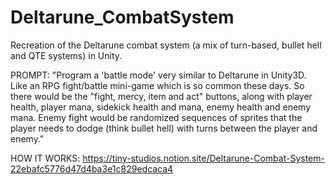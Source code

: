 # Deltarune_CombatSystem
Recreation of the Deltarune combat system (a mix of turn-based, bullet hell and QTE systems) in Unity.

PROMPT: 
"Program a 'battle mode' very similar to Deltarune in Unity3D. Like an RPG fight/battle mini-game which is so common these days. So there would be the "fight, mercy, item and act" buttons, along with player health, player mana, sidekick health and mana, enemy health and enemy mana. Enemy fight would be randomized sequences of sprites that the player needs to dodge (think bullet hell) with turns between the player and enemy."

HOW IT WORKS:
https://tiny-studios.notion.site/Deltarune-Combat-System-22ebafc5776d47d4ba3e1c829edcaca4
